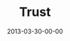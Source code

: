 ---
layout: message
category: message
series: "ROI"
title: "Trust"
date: 2013-03-30-00-00
message_id: 774
audio: "http://s3.amazonaws.com/crossroads-media/media/legacy/mp3/roi_04.mp3"
audio-duration: "32:02"
program: "http://s3.amazonaws.com/crossroads-media/media/legacy/documents/03_30-31_13Program_LO.pdf"
description: "Brian Tome talks about Jesus’ investment in us."
video: "https://s3.amazonaws.com/crossroadsvideomessages/roi_04.mp4"
video-duration: "32:06"
video-image: "http://s3.amazonaws.com/crossroads-media/images/legacy/content/roi_04_still.jpg"
explicit: "N"
---